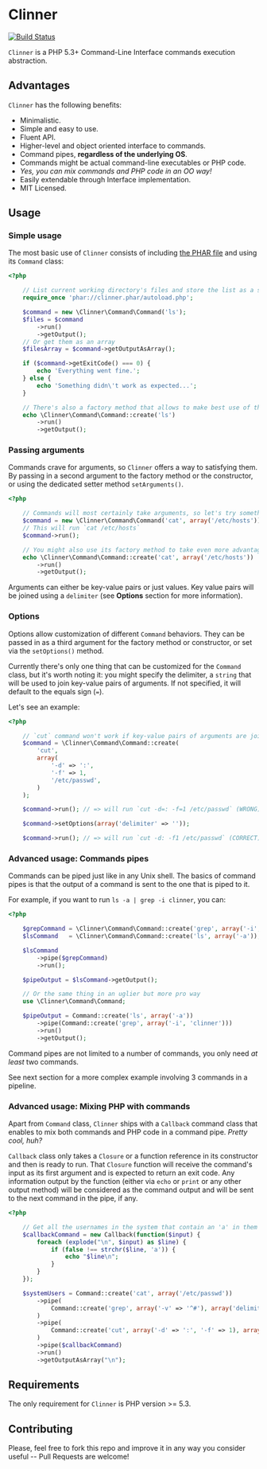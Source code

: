 # Clinner

[![Build Status](https://secure.travis-ci.org/ncuesta/Clinner.png)](http://travis-ci.org/ncuesta/Clinner)

`Clinner` is a PHP 5.3+ Command-Line Interface commands execution abstraction.

## Advantages

`Clinner` has the following benefits:

  * Minimalistic.
  * Simple and easy to use.
  * Fluent API.
  * Higher-level and object oriented interface to commands.
  * Command pipes, **regardless of the underlying OS**.
  * Commands might be actual command-line executables or PHP code.
  * *Yes, you can mix commands and PHP code in an OO way!*
  * Easily extendable through Interface implementation.
  * MIT Licensed.

## Usage

### Simple usage

The most basic use of `Clinner` consists of including [the PHAR file](https://github.com/ncuesta/Clinner/blob/master/clinner.phar?raw=true)
and using its `Command` class:

```php
<?php

    // List current working directory's files and store the list as a string
    require_once 'phar://clinner.phar/autoload.php';

    $command = new \Clinner\Command\Command('ls');
    $files = $command
        ->run()
        ->getOutput();
    // Or get them as an array
    $filesArray = $command->getOutputAsArray();

    if ($command->getExitCode() === 0) {
        echo 'Everything went fine.';
    } else {
        echo 'Something didn\'t work as expected...';
    }

    // There's also a factory method that allows to make best use of the fluent API
    echo \Clinner\Command\Command::create('ls')
        ->run()
        ->getOutput();
```

### Passing arguments

Commands crave for arguments, so `Clinner` offers a way to satisfying them.
By passing in a second argument to the factory method or the constructor, or using the dedicated setter
method `setArguments()`.

```php
<?php

    // Commands will most certainly take arguments, so let's try something with them
    $command = new \Clinner\Command\Command('cat', array('/etc/hosts'));
    // This will run `cat /etc/hosts`
    $command->run();

    // You might also use its factory method to take even more advantage of the fluent API
    echo \Clinner\Command\Command::create('cat', array('/etc/hosts'))
        ->run()
        ->getOutput();
```

Arguments can either be key-value pairs or just values. Key value pairs will be joined using a
`delimiter` (see **Options** section for more information).

### Options

Options allow customization of different `Command` behaviors. They can be passed in as a third
argument for the factory method or constructor, or set via the `setOptions()` method.

Currently there's only one thing that can be customized for the `Command` class, but it's worth
noting it: you might specify the delimiter, a `string` that will be used to join key-value pairs
of arguments. If not specified, it will default to the equals sign (`=`).

Let's see an example:

```php
<?php

    // `cut` command won't work if key-value pairs of arguments are joined with '=':
    $command = \Clinner\Command\Command::create(
        'cut',
        array(
            '-d' => ':',
            '-f' => 1,
            '/etc/passwd',
        )
    );

    $command->run(); // => will run `cut -d=: -f=1 /etc/passwd` (WRONG)

    $command->setOptions(array('delimiter' => ''));

    $command->run(); // => will run `cut -d: -f1 /etc/passwd` (CORRECT)
```

### Advanced usage: Commands pipes

Commands can be piped just like in any Unix shell. The basics of command pipes is that the output
of a command is sent to the one that is piped to it.

For example, if you want to run `ls -a | grep -i clinner`, you can:

```php
<?php

    $grepCommand = \Clinner\Command\Command::create('grep', array('-i', 'clinner'));
    $lsCommand   = \Clinner\Command\Command::create('ls', array('-a'));

    $lsCommand
        ->pipe($grepCommand)
        ->run();

    $pipeOutput = $lsCommand->getOutput();

    // Or the same thing in an uglier but more pro way
    use \Clinner\Command\Command;

    $pipeOutput = Command::create('ls', array('-a'))
        ->pipe(Command::create('grep', array('-i', 'clinner')))
        ->run()
        ->getOutput();
```

Command pipes are not limited to a number of commands, you only need *at least* two commands.

See next section for a more complex example involving 3 commands in a pipeline.

### Advanced usage: Mixing PHP with commands

Apart from `Command` class, `Clinner` ships with a `Callback` command class that enables to
mix both commands and PHP code in a command pipe. *Pretty cool, huh?*

`Callback` class only takes a `Closure` or a function reference in its constructor and then
is ready to run. That `Closure` function will receive the command's input as its first argument
and is expected to return an exit code. Any information output by the function (either via `echo`
or `print` or any other output method) will be considered as the command output and will be sent
to the next command in the pipe, if any.

```php
<?php

    // Get all the usernames in the system that contain an 'a' in them
    $callbackCommand = new Callback(function($input) {
        foreach (explode("\n", $input) as $line) {
            if (false !== strchr($line, 'a')) {
                echo "$line\n";
            }
        }
    });

    $systemUsers = Command::create('cat', array('/etc/passwd'))
        ->pipe(
            Command::create('grep', array('-v' => '^#'), array('delimiter' => ' '))
        )
        ->pipe(
            Command::create('cut', array('-d' => ':', '-f' => 1), array('delimiter' => ''))
        )
        ->pipe($callbackCommand)
        ->run()
        ->getOutputAsArray("\n");
```

## Requirements

The only requirement for `Clinner` is PHP version >= 5.3.

## Contributing

Please, feel free to fork this repo and improve it in any way you consider useful
 -- Pull Requests are welcome!
